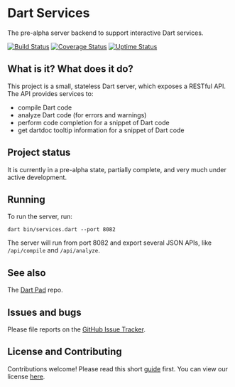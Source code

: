 # Dart Services

The pre-alpha server backend to support interactive Dart services.

[![Build Status](https://travis-ci.org/dart-lang/dart-services.svg?branch=master)](https://travis-ci.org/dart-lang/dart-services)
[![Coverage Status](https://coveralls.io/repos/dart-lang/dart-services/badge.svg?branch=master)](https://coveralls.io/r/dart-lang/dart-services?branch=master)
[![Uptime Status](https://img.shields.io/badge/uptime-StatusCake-blue.svg)](http://uptime.statuscake.com/?TestID=6FVej0AP1A)

## What is it? What does it do?

This project is a small, stateless Dart server, which exposes a RESTful API.
The API provides services to:

- compile Dart code
- analyze Dart code (for errors and warnings)
- perform code completion for a snippet of Dart code
- get dartdoc tooltip information for a snippet of Dart code

## Project status

It is currently in a pre-alpha state, partially complete, and very much under active development.

## Running

To run the server, run:

    dart bin/services.dart --port 8082

The server will run from port 8082 and export several JSON APIs, like
`/api/compile` and `/api/analyze`.

## See also

The [Dart Pad](https://github.com/dart-lang/dart-pad) repo.

## Issues and bugs

Please file reports on the
[GitHub Issue Tracker](https://github.com/dart-lang/dart-services/issues).

## License and Contributing

Contributions welcome! Please read this short
[guide](https://github.com/dart-lang/dart-services/wiki/Contributing) first.
You can view our license
[here](https://github.com/dart-lang/dart-services/blob/master/LICENSE).
